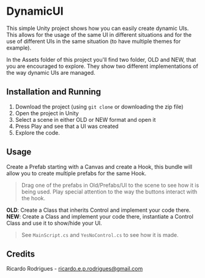 # DynamicUI

This simple Unity project shows how you can easily create dynamic UIs. This allows for the usage of the same UI in different situations and for the use of different UIs in the same situation (to have multiple themes for example).

In the Assets folder of this project you'll find two folder, OLD and NEW, that you are encouraged to explore. They show two different implementations of the way dynamic UIs are managed.

## Installation and Running

1. Download the project (using `git clone` or downloading the zip file)
1. Open the project in Unity
1. Select a scene in either OLD or NEW format and open it
1. Press Play and see that a UI was created
1. Explore the code.

## Usage

Create a Prefab starting with a Canvas and create a Hook, this bundle will allow you to create multiple prefabs for the same Hook.

> Drag one of the prefabs in Old/Prefabs/UI to the scene to see how it is being used.
> Play special attention to the way the buttons interact with the hook.

**OLD**: Create a Class that inherits Control and implement your code there.
**NEW**: Create a Class and implement your code there, instantiate a Control Class and use it to show/hide your UI.

> See `MainScript.cs` and `YesNoControl.cs` to see how it is made.

## Credits

Ricardo Rodrigues - ricardo.e.p.rodrigues@gmail.com
